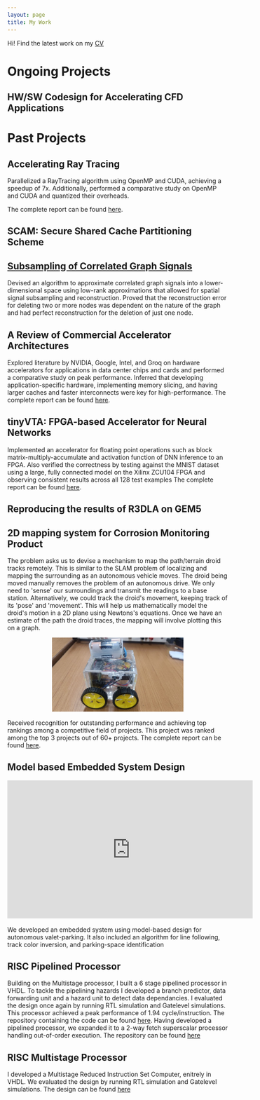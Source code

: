 ```yaml
---
layout: page
title: My Work
---
```


Hi! Find the latest work on my [CV](/assets/CV.pdf) 

# Ongoing Projects

## HW/SW Codesign for Accelerating CFD Applications

# Past Projects

## Accelerating Ray Tracing
Parallelized a RayTracing algorithm using OpenMP and CUDA, achieving a speedup of 7x. Additionally, performed a comparative study on OpenMP and CUDA and quantized their overheads.

The complete report can be found [here](/assets/RAY-tracing.pdf).

## SCAM: Secure Shared Cache Partitioning Scheme

##  [Subsampling of Correlated Graph Signals](https://arxiv.org/abs/2409.04107)
Devised an algorithm to approximate correlated graph signals into a lower-dimensional space using low-rank approximations that allowed for spatial signal subsampling and reconstruction. Proved that the reconstruction error for deleting two or more nodes was dependent on the nature of the graph and had perfect reconstruction for the deletion of just one node. 

## A Review of Commercial Accelerator Architectures
Explored literature by NVIDIA, Google, Intel, and Groq on hardware accelerators for applications in data center chips and cards and performed a comparative study on peak performance. Inferred that developing application-specific hardware, implementing memory slicing, and having larger caches and faster interconnects were key for high-performance. The complete report can be found [here](/assets/SRE.pdf).

## tinyVTA: FPGA-based Accelerator for Neural Networks
Implemented an accelerator for floating point operations such as block matrix-multiply-accumulate and activation function of DNN inference to an FPGA. Also verified the correctness by testing against the MNIST dataset using a large, fully connected model on the Xilinx ZCU104 FPGA and observing consistent results across all 128 test examples
The complete report can be found [here](/assets/tinyVTA.pdf).

## Reproducing the results of R3DLA on GEM5

## 2D mapping system for Corrosion Monitoring Product
The problem asks us to devise a mechanism to map the path/terrain droid tracks remotely. This is similar to the SLAM problem of localizing and mapping the surrounding as an autonomous vehicle moves. The droid being moved manually removes the problem of an autonomous drive. We only need to 'sense' our surroundings and transmit the readings to a base station. Alternatively, we could track the droid's movement, keeping track of its 'pose' and 'movement'. This will help us mathematically model the droid's motion in a 2D plane using Newtons's equations. Once we have an estimate of the path the droid traces, the mapping will involve plotting this on a graph.

<p align="center">
<img src="/assets/img/EDL.jpg" alt="EDL" width="300"/>               
</p>

Received recognition for outstanding performance and achieving top rankings among a competitive field of projects. This project was ranked among the top 3 projects out of 60+ projects.
The complete report can be found [here](/assets/EDL_DESIGN.pdf).

## Model based Embedded System Design
<p align="center">
<iframe width="560" height="315" src="https://www.youtube.com/embed/cV9TXogiC-Q?si=dx-bAtAr1WJF_JSZ" title="YouTube video player" frameborder="0" allow="accelerometer; autoplay; clipboard-write; encrypted-media; gyroscope; picture-in-picture; web-share" referrerpolicy="strict-origin-when-cross-origin" allowfullscreen></iframe>
</p>
We developed an embedded system using model-based design for autonomous valet-parking. It also included an algorithm for line following, track color inversion, and parking-space identification


## RISC Pipelined Processor
Building on the Multistage processor, I built a 6 stage pipelined processor in VHDL. To tackle the pipelining hazards I developed a branch predictor, data forwarding unit and a hazard unit to detect data dependancies. I evaluated the design once again by running RTL simulation and Gatelevel simulations. This processor achieved a peak performance of 1.94 cycle/instruction. The repository containing the code can be found [here](https://github.com/borlaugg/RISC-processor-with-pipelining.git). Having developed a pipelined processor, we expanded it to a 2-way fetch superscalar processor handling out-of-order execution. The repository can be found [here](https://github.com/borlaugg/OoO.git)

## RISC Multistage Processor
I developed a Multistage Reduced Instruction Set Computer, enitrely in VHDL. We evaluated the design by running RTL simulation and Gatelevel simulations. The design can be found [here](https://github.com/borlaugg/Multistage-Processor/blob/4c2cf56df1689e0abbcdafab8be9c9def99544c4/Project1-RISC-Processor-Design.pdf)
